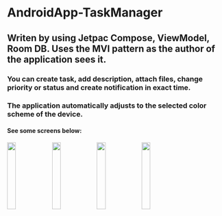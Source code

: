 # AndroidApp-TaskManager

## Writen by using Jetpac Compose, ViewModel, Room DB. Uses the MVI pattern as the author of the application sees it.

### You can create task, add description, attach files, change priority or status and create notification in exact time. 
### The application automatically adjusts to the selected color scheme of the device.

#### See some screens below:

<p align="left">
  <img src='https://user-images.githubusercontent.com/107124959/218312610-004ab8b6-8956-472c-bde5-595da03be3d3.jpg' width='20%'>
  <img src='https://user-images.githubusercontent.com/107124959/218312613-766980ad-18fb-4cb4-912e-d65082f3c2a8.jpg' width='20%'>
  <img src='https://user-images.githubusercontent.com/107124959/218312615-a43ab749-5db6-437c-b858-e8674bf7c0c8.jpg' width='20%'>
  <img src='https://user-images.githubusercontent.com/107124959/218312616-c2caba2f-d4d3-4037-b38d-084899e32410.jpg' width='20%'>
</p>
